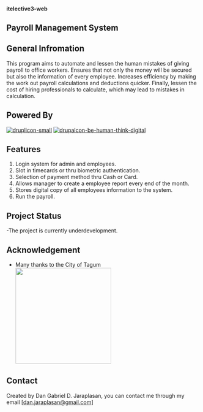 #### itelective3-web
## **Payroll Management System**
## General Infromation
This program aims to automate and lessen the human mistakes of giving payroll to office workers. Ensures that not only the money will be secured but also the information of every employee. Increases efficiency by making the work out payroll calculations and deductions quicker. Finally, lessen the cost of hiring professionals to calculate, which may lead to mistakes in calculation.

## Powered By
[![druplicon-small](https://user-images.githubusercontent.com/121182590/208966702-e245829d-a45f-42f5-9111-6300d8d1565e.png)](https://www.drupal.org/) [![drupalcon-be-human-think-digital](https://user-images.githubusercontent.com/121182590/208966896-770ca026-1b5a-4adb-a810-4b82fc5526aa.png)](https://www.drupal.org/) 

## Features
1. Login system for admin and employees.
2. Slot in timecards or thru biometric authentication.
3. Selection of payment method thru Cash or Card.
4. Allows manager to create a employee report every end of the month.
5. Stores digital copy of all employees information to the system.
6. Run the payroll.

## Project Status
-The project is currently underdevelopment.

## Acknowledgement
- Many thanks to the City of Tagum
<br><a href="https://www.facebook.com/tagumcity"><img src="https://user-images.githubusercontent.com/121182590/208968869-fbaa17af-21e5-41a8-8aaf-b478cb37ac84.png" width="250" height="250"></img></a></br>
## Contact
Created by Dan Gabriel D. Jaraplasan, you can contact me through my email [dan.jaraplasan@gmail.com]

